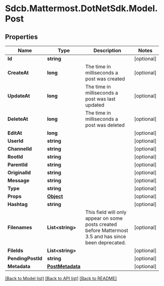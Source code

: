 # Sdcb.Mattermost.DotNetSdk.Model.Post
## Properties

Name | Type | Description | Notes
------------ | ------------- | ------------- | -------------
**Id** | **string** |  | [optional] 
**CreateAt** | **long** | The time in milliseconds a post was created | [optional] 
**UpdateAt** | **long** | The time in milliseconds a post was last updated | [optional] 
**DeleteAt** | **long** | The time in milliseconds a post was deleted | [optional] 
**EditAt** | **long** |  | [optional] 
**UserId** | **string** |  | [optional] 
**ChannelId** | **string** |  | [optional] 
**RootId** | **string** |  | [optional] 
**ParentId** | **string** |  | [optional] 
**OriginalId** | **string** |  | [optional] 
**Message** | **string** |  | [optional] 
**Type** | **string** |  | [optional] 
**Props** | [**Object**](.md) |  | [optional] 
**Hashtag** | **string** |  | [optional] 
**Filenames** | **List&lt;string&gt;** | This field will only appear on some posts created before Mattermost 3.5 and has since been deprecated. | [optional] 
**FileIds** | **List&lt;string&gt;** |  | [optional] 
**PendingPostId** | **string** |  | [optional] 
**Metadata** | [**PostMetadata**](PostMetadata.md) |  | [optional] 

[[Back to Model list]](../README.md#documentation-for-models) [[Back to API list]](../README.md#documentation-for-api-endpoints) [[Back to README]](../README.md)

